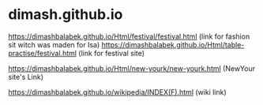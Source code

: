 # dimash.github.io

https://dimashbalabek.github.io/Html/festival/festival.html
(link for fashion sit witch was maden for Isa)
https://dimashbalabek.github.io/Html/table-practise/festival.html
(link for festival site)

https://dimashbalabek.github.io/Html/new-yourk/new-yourk.html
(NewYour site's Link)

https://dimashbalabek.github.io/wikipedia/INDEX(F).html
(wiki link)
